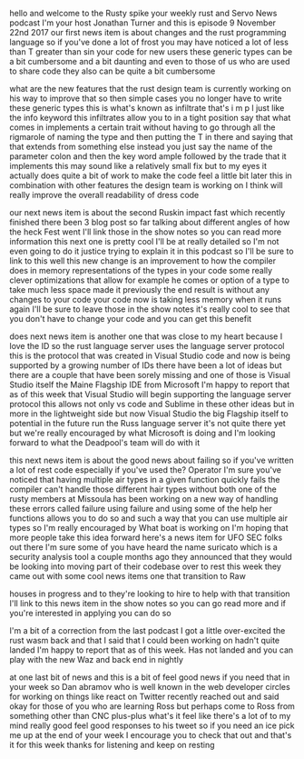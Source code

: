   
hello and welcome to the Rusty spike your weekly rust and Servo News podcast I'm your host Jonathan Turner and this is episode 9 November 22nd 2017 our first news item is about changes and the rust programming language so if you've done a lot of frost you may have noticed a lot of less than T greater than sin your code for new users these generic types can be a bit cumbersome and a bit daunting and even to those of us who are used to share code they also can be quite a bit cumbersome

  
what are the new features that the rust design team is currently working on his way to improve that so then simple cases you no longer have to write these generic types this is what's known as infiltrate that's i m p l just like the info keyword this infiltrates allow you to in a tight position say that what comes in implements a certain trait without having to go through all the rigmarole of naming the type and then putting the T in there and saying that that extends from something else instead you just say the name of the parameter colon and then the key word ample followed by the trade that it implements this may sound like a relatively small fix but to my eyes it actually does quite a bit of work to make the code feel a little bit later this in combination with other features the design team is working on I think will really improve the overall readability of dress code

  
our next news item is about the second Ruskin impact fast which recently finished there been 3 blog post so far talking about different angles of how the heck Fest went I'll link those in the show notes so you can read more information this next one is pretty cool I'll be at really detailed so I'm not even going to do it justice trying to explain it in this podcast so I'll be sure to link to this well this new change is an improvement to how the compiler does in memory representations of the types in your code some really clever optimizations that allow for example he comes or option of a type to take much less space made it previously the end result is without any changes to your code your code now is taking less memory when it runs again I'll be sure to leave those in the show notes it's really cool to see that you don't have to change your code and you can get this benefit

  
does next news item is another one that was close to my heart because I love the ID so the rust language server uses the language server protocol this is the protocol that was created in Visual Studio code and now is being supported by a growing number of IDs there have been a lot of ideas but there are a couple that have been sorely missing and one of those is Visual Studio itself the Maine Flagship IDE from Microsoft I'm happy to report that as of this week that Visual Studio will begin supporting the language server protocol this allows not only vs code and Sublime in these other ideas but in more in the lightweight side but now Visual Studio the big Flagship itself to potential in the future run the Russ language server it's not quite there yet but we're really encouraged by what Microsoft is doing and I'm looking forward to what the Deadpool's team will do with it

  
this next news item is about the good news about failing so if you've written a lot of rest code especially if you've used the? Operator I'm sure you've noticed that having multiple air types in a given function quickly fails the compiler can't handle those different hair types without both one of the rusty members at Missoula has been working on a new way of handling these errors called failure using failure and using some of the help her functions allows you to do so and such a way that you can use multiple air types so I'm really encouraged by What boat is working on I'm hoping that more people take this idea forward here's a news item for UFO SEC folks out there I'm sure some of you have heard the name suricato which is a security analysis tool a couple months ago they announced that they would be looking into moving part of their codebase over to rest this week they came out with some cool news items one that transition to Raw

  
houses in progress and to they're looking to hire to help with that transition I'll link to this news item in the show notes so you can go read more and if you're interested in applying you can do so

  
 I'm a bit of a correction from the last podcast I got a little over-excited the rust wasm back and that I said that I could been working on hadn't quite landed I'm happy to report that as of this week. Has not landed and you can play with the new Waz and back end in nightly

  
 at one last bit of news and this is a bit of feel good news if you need that in your week so Dan abramov who is well known in the web developer circles for working on things like react on Twitter recently reached out and said okay for those of you who are learning Ross but perhaps come to Ross from something other than CNC plus-plus what's it feel like there's a lot of to my mind really good feel good responses to his tweet so if you need an ice pick me up at the end of your week I encourage you to check that out and that's it for this week thanks for listening and keep on resting